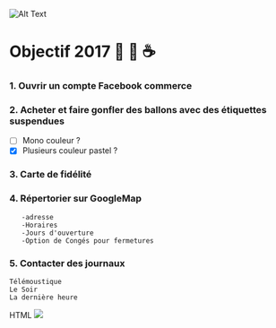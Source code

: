 
![Alt Text](http://soolnua.com/wp-content/themes/soolella/images/ice17/icecream-purple-pink.svg)

# Objectif 2017 :icecream:  :ice_cream:  :coffee:

### __1. Ouvrir un compte Facebook commerce__


### 2. Acheter et faire gonfler des ballons avec des étiquettes suspendues
  - [ ] Mono couleur ?
  - [x] Plusieurs couleur pastel ?

### 3. Carte de fidélité

### 4. Répertorier sur GoogleMap
       -adresse
       -Horaires
       -Jours d'ouverture
       -Option de Congés pour fermetures

### 5. Contacter des journaux
```
Télémoustique
Le Soir
La dernière heure
```

HTML
<img src="lien">
<a href="lien"> </a>
```
